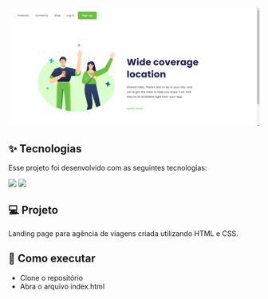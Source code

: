 <p align="center">

<img src="https://github.com/mariathmatheus/WeTravelers/blob/main/img/Preview.png" alt="Photo preview">
</p>

## ✨ Tecnologias

Esse projeto foi desenvolvido com as seguintes tecnologias:

<div>
<img src="https://img.shields.io/badge/html5-%23E34F26.svg?style=for-the-badge&logo=html5&logoColor=white"/>
<img src="https://img.shields.io/badge/css3-%231572B6.svg?style=for-the-badge&logo=css3&logoColor=white"/>
</div>

## 💻 Projeto

Landing page para agência de viagens criada utilizando HTML e CSS.

## 🚀 Como executar

- Clone o repositório
- Abra o arquivo index.html
